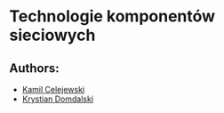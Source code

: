 # Technologie komponentów sieciowych
## Authors:

- [Kamil Celejewski](https://github.com/kcc112)
- [Krystian Domdalski](https://github.com/Ageroth)
